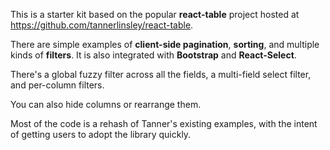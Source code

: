 This is a starter kit based on the popular **react-table** project hosted at https://github.com/tannerlinsley/react-table.

There are simple examples of **client-side pagination**, **sorting**, and multiple kinds of **filters**. It is also integrated with **Bootstrap** and **React-Select**.

There's a global fuzzy filter across all the fields, a multi-field select filter, and per-column filters.

You can also hide columns or rearrange them.

Most of the code is a rehash of Tanner's existing examples, with the intent of getting users to adopt the library quickly.
